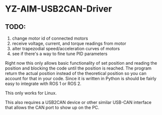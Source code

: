 # YZ-AIM-USB2CAN-Driver

## TODO:
1) change motor id of connected motors 
2) receive voltage, current, and torque readings from motor
3) alter trapezodial speed/acceleration curves of motors
4) see if there's a way to fine tune PID parameters

Right now this only allows basic functionality of set position and reading the position and blocking the code until the position is reached. The program return the actual position instead of the theoretical position so you can account for that in your code.
Since it is written in Python is should be fairly easy to integrate with ROS 1 or ROS 2.

This only works for Linux.

This also requires a USB2CAN device or other similar USB-CAN interface that allows the CAN port to show up on the PC.




